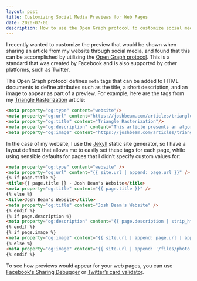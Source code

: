 ```yaml
---
layout: post
title: Customizing Social Media Previews for Web Pages
date: 2020-07-01
description: How to use the Open Graph protocol to customize social media previews for web pages.
---
```

I recently wanted to customize the preview that would be shown when sharing an article from my website through social media, and found that this can be accomplished by utilizing the [Open Graph protocol](https://ogp.me). This is a standard that was created by Facebook and is also supported by other platforms, such as Twitter.

The Open Graph protocol defines `meta` tags that can be added to HTML documents to define attributes such as the title, a short description, and an image to appear as part of a preview. For example, here are the tags from my [Triangle Rasterization](/articles/triangle_rasterization) article:

```html
<meta property="og:type" content="website"/>
<meta property="og:url" content="https://joshbeam.com/articles/triangle_rasterization/"/>
<meta property="og:title" content="Triangle Rasterization"/>
<meta property="og:description" content="This article presents an algorithm for triangle rasterization, a fundamental graphics rendering technique used in game development. It contains sample C++ code."/>
<meta property="og:image" content="https://joshbeam.com/articles/triangle_rasterization/trianglerast.png"/>
```

In the case of my website, I use the [Jekyll](https://jekyllrb.com) static site generator, so I have a layout defined that allows me to easily set these tags for each page, while using sensible defaults for pages that I didn’t specify custom values for:

```html
<meta property="og:type" content="website" />
<meta property="og:url" content="{{ site.url | append: page.url }}" />
{% if page.title %}
<title>{{ page.title }} - Josh Beam's Website</title>
<meta property="og:title" content="{{ page.title }}" />
{% else %}
<title>Josh Beam's Website</title>
<meta property="og:title" content="Josh Beam's Website" />
{% endif %}
{% if page.description %}
<meta property="og:description" content="{{ page.description | strip_html | escape }}" />
{% endif %}
{% if page.image %}
<meta property="og:image" content="{{ site.url | append: page.url | append: page.image }}" />
{% else %}
<meta property="og:image" content="{{ site.url | append: '/files/photo.jpg' }}" />
{% endif %}
```

To see how previews would appear for your web pages, you can use [Facebook's Sharing Debugger](https://developers.facebook.com/tools/debug/) or [Twitter’s card validator](https://cards-dev.twitter.com/validator).